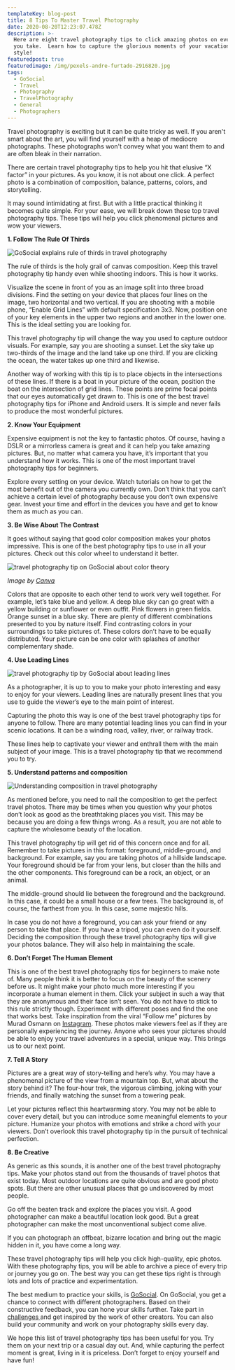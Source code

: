```yaml
---
templateKey: blog-post
title: 8 Tips To Master Travel Photography
date: 2020-08-20T12:23:07.478Z
description: >-
  Here are eight travel photography tips to click amazing photos on every trip
  you take.  Learn how to capture the glorious moments of your vacation in
  style!
featuredpost: true
featuredimage: /img/pexels-andre-furtado-2916820.jpg
tags:
  - GoSocial
  - Travel
  - Photography
  - TravelPhotography
  - General
  - Photographers
---
```

Travel photography is exciting but it can be quite tricky as well. If you aren't smart about the art, you will find yourself with a heap of mediocre photographs. These photographs won't convey what you want them to and are often bleak in their narration.

There are certain travel photography tips to help you hit that elusive “X factor” in your pictures. As you know, it is not about one click. A perfect photo is a combination of composition, balance, patterns, colors, and storytelling.

It may sound intimidating at first. But with a little practical thinking it becomes quite simple. For your ease, we will break down these top travel photography tips. These tips will help you click phenomenal pictures and wow your viewers.

 **1. Follow The Rule Of Thirds**

![GoSocial explains rule of thirds in travel photography](/img/pexels-rhiannon-stone-572740-1-.jpg "How to apply rule of thirds in travel photography")

The rule of thirds is the holy grail of canvas composition. Keep this travel photography tip handy even while shooting indoors. This is how it works.

 Visualize the scene in front of you as an image split into three broad divisions. Find the setting on your device that places four lines on the image, two horizontal and two vertical. If you are shooting with a mobile phone, “Enable Grid Lines” with default specification 3x3. Now, position one of your key elements in the upper two regions and another in the lower one. This is the ideal setting you are looking for.

This travel photography tip will change the way you used to capture outdoor visuals. For example, say you are shooting a sunset. Let the sky take up two-thirds of the image and the land take up one third. If you are clicking the ocean, the water takes up one third and likewise.

 Another way of working with this tip is to place objects in the intersections of these lines. If there is a boat in your picture of the ocean, position the boat on the intersection of grid lines. These points are prime focal points that our eyes automatically get drawn to. This is one of the best travel photography tips for iPhone and Android users. It is simple and never fails to produce the most wonderful pictures.

**2.  Know Your Equipment**

Expensive equipment is not the key to fantastic photos. Of course, having a DSLR or a mirrorless camera is great and it can help you take amazing pictures. But, no matter what camera you have, it’s important that you understand how it works. This is one of the most important travel photography tips for beginners.

Explore every setting on your device. Watch tutorials on how to get the most benefit out of the camera you currently own. Don’t think that you can’t achieve a certain level of photography because you don’t own expensive gear. Invest your time and effort in the devices you have and get to know them as much as you can.

**3.  Be Wise About The Contrast**

It goes without saying that good color composition makes your photos impressive. This is one of the best photography tips to use in all your pictures. Check out this color wheel to understand it better.

![travel photography tip on GoSocial about color theory](/img/color-wheel-1.webp "How to use a color wheel in travel photography")

 _Image by_ [_Canva_](https://www.canva.com/colors/color-wheel/)

Colors that are opposite to each other tend to work very well together. For example, let’s take blue and yellow. A deep blue sky can go great with a yellow building or sunflower or even outfit. Pink flowers in green fields. Orange sunset in a blue sky. There are plenty of different combinations presented to you by nature itself. Find contrasting colors in your surroundings to take pictures of. These colors don’t have to be equally distributed. Your picture can be one color with splashes of another complementary shade.

**4.  Use Leading Lines**

![travel photography tip by GoSocial about leading lines](/img/pexels-brooke-lewis-3611540-1-.jpg "How to use leading lines in travel photography")

As a photographer, it is up to you to make your photo interesting and easy to enjoy for your viewers. Leading lines are naturally present lines that you use to guide the viewer’s eye to the main point of interest.

Capturing the photo this way is one of the best travel photography tips for anyone to follow. There are many potential leading lines you can find in your scenic locations. It can be a winding road, valley, river, or railway track.

These lines help to captivate your viewer and enthrall them with the main subject of your image. This is a travel photography tip that we recommend you to try.

**5.  Understand patterns and composition**

![Understanding composition in travel photography](/img/pexels-stijn-dijkstra-2674064.jpg "How to get composition right in travel photos")

As mentioned before, you need to nail the composition to get the perfect travel photos. There may be times when you question why your photos don’t look as good as the breathtaking places you visit. This may be because you are doing a few things wrong. As a result, you are not able to capture the wholesome beauty of the location.

This travel photography tip will get rid of this concern once and for all. Remember to take pictures in this format: foreground, middle-ground, and background. For example, say you are taking photos of a hillside landscape. Your foreground should be far from your lens, but closer than the hills and the other components. This foreground can be a rock, an object, or an animal.

 The middle-ground should lie between the foreground and the background. In this case, it could be a small house or a few trees. The background is, of course, the farthest from you. In this case, some majestic hills.

In case you do not have a foreground, you can ask your friend or any person to take that place. If you have a tripod, you can even do it yourself. Deciding the composition through these travel photography tips will give your photos balance. They will also help in maintaining the scale.

**6.  Don’t Forget The Human Element**

This is one of the best travel photography tips for beginners to make note of. Many people think it is better to focus on the beauty of the scenery before us. It might make your photo much more interesting if you incorporate a human element in them. Click your subject in such a way that they are anonymous and their face isn’t seen. You do not have to stick to this rule strictly though. Experiment with different poses and find the one that works best. Take inspiration from the viral “Follow me” pictures by Murad Osmann on [Instagram](https://www.instagram.com/). These photos make viewers feel as if they are personally experiencing the journey. Anyone who sees your pictures should be able to enjoy your travel adventures in a special, unique way. This brings us to our next point.

**7.  Tell A Story**

Pictures are a great way of story-telling and here’s why. You may have a phenomenal picture of the view from a mountain top. But, what about the story behind it? The four-hour trek, the vigorous climbing, joking with your friends, and finally watching the sunset from a towering peak.

Let your pictures reflect this heartwarming story. You may not be able to cover every detail, but you can introduce some meaningful elements to your picture. Humanize your photos with emotions and strike a chord with your viewers. Don’t overlook this travel photography tip in the pursuit of technical perfection.

**8.   Be Creative**

 As generic as this sounds, it is another one of the best travel photography tips. Make your photos stand out from the thousands of travel photos that exist today. Most outdoor locations are quite obvious and are good photo spots. But there are other unusual places that go undiscovered by most people.

 Go off the beaten track and explore the places you visit. A good photographer can make a beautiful location look good. But a great photographer can make the most unconventional subject come alive.

 If you can photograph an offbeat, bizarre location and bring out the magic hidden in it, you have come a long way.

These travel photography tips will help you click high-quality, epic photos. With these photography tips, you will be able to archive a piece of every trip or journey you go on. The best way you can get these tips right is through lots and lots of practice and experimentation.

 The best medium to practice your skills, is [GoSocial](https://www.getgosocial.app/). On GoSocial, you get a chance to connect with different photographers. Based on their constructive feedback, you can hone your skills further. Take part in [challenges ](https://www.getgosocial.app/blog/2020-07-13-10-creative-photography-challenges-that-you-must-try/)and get inspired by the work of other creators. You can also build your community and work on your photography skills every day.

We hope this list of travel photography tips has been useful for you. Try them on your next trip or a casual day out. And, while capturing the perfect moment is great, living in it is priceless. Don’t forget to enjoy yourself and have fun!
